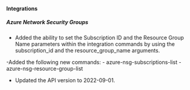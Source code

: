 
#### Integrations

##### Azure Network Security Groups

- Added the ability to set the Subscription ID and the Resource Group Name parameters within the integration commands by using the subscription_id and the resource_group_name arguments.

-Added the following new commands:
    - azure-nsg-subscriptions-list
    - azure-nsg-resource-group-list

- Updated the API version to 2022-09-01.

